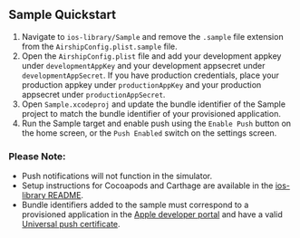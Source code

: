 ## Sample Quickstart

1. Navigate to `ios-library/Sample` and remove the `.sample` file extension from the `AirshipConfig.plist.sample` file.
2. Open the `AirshipConfig.plist` file and add your development appkey under `developmentAppKey` and your development appsecret under `developmentAppSecret`. If you have production credentials, place your production appkey under `productionAppKey` and your production appsecret under `productionAppSecret`.
3. Open `Sample.xcodeproj` and update the bundle identifier of the Sample project to match the bundle identifier of your provisioned application.
4. Run the Sample target and enable push using the `Enable Push` button on the home screen, or the `Push Enabled` switch on the settings screen.

### Please Note:
* Push notifications will not function in the simulator.
* Setup instructions for Cocoapods and Carthage are available in the [ios-library README](https://github.com/urbanairship/ios-library/blob/main/README.md).
* Bundle identifiers added to the sample must correspond to a provisioned application in the [Apple developer portal](https://developer.apple.com/) and have a valid [Universal push certificate](https://developer.apple.com/library/content/documentation/IDEs/Conceptual/AppDistributionGuide/AddingCapabilities/AddingCapabilities.html).
